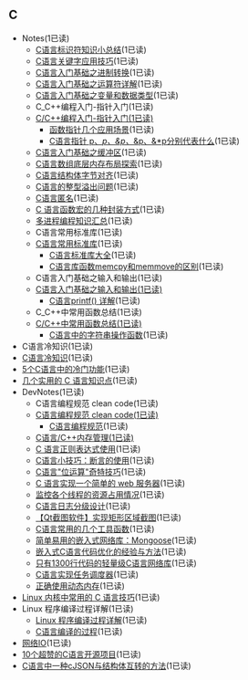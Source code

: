 ## C

* Notes(1已读)
  * [C语言标识符知识小总结](C/Notes/C%E8%AF%AD%E8%A8%80%E6%A0%87%E8%AF%86%E7%AC%A6%E7%9F%A5%E8%AF%86%E5%B0%8F%E6%80%BB%E7%BB%93.md)(1已读)
  * [C语言关键字应用技巧](C/Notes/C%E8%AF%AD%E8%A8%80%E5%85%B3%E9%94%AE%E5%AD%97%E5%BA%94%E7%94%A8%E6%8A%80%E5%B7%A7.md)(1已读)
  * [C语言入门基础之进制转换](C/Notes/C%E8%AF%AD%E8%A8%80%E5%85%A5%E9%97%A8%E5%9F%BA%E7%A1%80%E4%B9%8B%E8%BF%9B%E5%88%B6%E8%BD%AC%E6%8D%A2.md)(1已读)
  * [C语言入门基础之运算符详解](C/Notes/C%E8%AF%AD%E8%A8%80%E5%85%A5%E9%97%A8%E5%9F%BA%E7%A1%80%E4%B9%8B%E8%BF%90%E7%AE%97%E7%AC%A6%E8%AF%A6%E8%A7%A3.md)(1已读)
  * [C语言入门基础之变量和数据类型](C/Notes/C%E8%AF%AD%E8%A8%80%E5%85%A5%E9%97%A8%E5%9F%BA%E7%A1%80%E4%B9%8B%E5%8F%98%E9%87%8F%E5%92%8C%E6%95%B0%E6%8D%AE%E7%B1%BB%E5%9E%8B.md)(1已读)
  * C_C++编程入门-指针入门(1已读)
  * [C/C++编程入门-指针入门(1已读)](C/Notes/C_C%2B%2B%E7%BC%96%E7%A8%8B%E5%85%A5%E9%97%A8-%E6%8C%87%E9%92%88%E5%85%A5%E9%97%A8.md)
    * [函数指针几个应用场景](C/Notes/C_C%2B%2B%E7%BC%96%E7%A8%8B%E5%85%A5%E9%97%A8-%E6%8C%87%E9%92%88%E5%85%A5%E9%97%A8/%E5%87%BD%E6%95%B0%E6%8C%87%E9%92%88%E5%87%A0%E4%B8%AA%E5%BA%94%E7%94%A8%E5%9C%BA%E6%99%AF.md)(1已读)
    * [C语言指针 p、*p、&p、*&p、&*p分别代表什么](C/Notes/C_C%2B%2B%E7%BC%96%E7%A8%8B%E5%85%A5%E9%97%A8-%E6%8C%87%E9%92%88%E5%85%A5%E9%97%A8/C%E8%AF%AD%E8%A8%80%E6%8C%87%E9%92%88%20p%E3%80%81_p%E3%80%81%26p%E3%80%81_%26p%E3%80%81%26_p%E5%88%86%E5%88%AB%E4%BB%A3%E8%A1%A8%E4%BB%80%E4%B9%88.md)(1已读)
  * [C语言入门基础之缓冲区](C/Notes/C%E8%AF%AD%E8%A8%80%E5%85%A5%E9%97%A8%E5%9F%BA%E7%A1%80%E4%B9%8B%E7%BC%93%E5%86%B2%E5%8C%BA.md)(1已读)
  * [C语言数组底层内存布局探索](C/Notes/C%E8%AF%AD%E8%A8%80%E6%95%B0%E7%BB%84%E5%BA%95%E5%B1%82%E5%86%85%E5%AD%98%E5%B8%83%E5%B1%80%E6%8E%A2%E7%B4%A2.md)(1已读)
  * [C语言结构体字节对齐](C/Notes/C%E8%AF%AD%E8%A8%80%E7%BB%93%E6%9E%84%E4%BD%93%E5%AD%97%E8%8A%82%E5%AF%B9%E9%BD%90.md)(1已读)
  * [C语言的整型溢出问题](C/Notes/C%E8%AF%AD%E8%A8%80%E7%9A%84%E6%95%B4%E5%9E%8B%E6%BA%A2%E5%87%BA%E9%97%AE%E9%A2%98.md)(1已读)
  * [C语言匿名](C/Notes/C%E8%AF%AD%E8%A8%80%E5%8C%BF%E5%90%8D.md)(1已读)
  * [C 语言函数宏的几种封装方式](C/Notes/C%20%E8%AF%AD%E8%A8%80%E5%87%BD%E6%95%B0%E5%AE%8F%E7%9A%84%E5%87%A0%E7%A7%8D%E5%B0%81%E8%A3%85%E6%96%B9%E5%BC%8F.md)(1已读)
  * [多进程编程知识汇总](C/Notes/%E5%A4%9A%E8%BF%9B%E7%A8%8B%E7%BC%96%E7%A8%8B%E7%9F%A5%E8%AF%86%E6%B1%87%E6%80%BB.md)(1已读)
  * C语言常用标准库(1已读)
  * [C语言常用标准库](C/Notes/C%E8%AF%AD%E8%A8%80%E5%B8%B8%E7%94%A8%E6%A0%87%E5%87%86%E5%BA%93.md)(1已读)
    * [C语言标准库大全](C/Notes/C%E8%AF%AD%E8%A8%80%E5%B8%B8%E7%94%A8%E6%A0%87%E5%87%86%E5%BA%93/C%E8%AF%AD%E8%A8%80%E6%A0%87%E5%87%86%E5%BA%93%E5%A4%A7%E5%85%A8.md)(1已读)
    * [C语言库函数memcpy和memmove的区别](C/Notes/C%E8%AF%AD%E8%A8%80%E5%B8%B8%E7%94%A8%E6%A0%87%E5%87%86%E5%BA%93/C%E8%AF%AD%E8%A8%80%E5%BA%93%E5%87%BD%E6%95%B0memcpy%E5%92%8Cmemmove%E7%9A%84%E5%8C%BA%E5%88%AB.md)(1已读)
  * C语言入门基础之输入和输出(1已读)
  * [C语言入门基础之输入和输出(1已读)](C/Notes/C%E8%AF%AD%E8%A8%80%E5%85%A5%E9%97%A8%E5%9F%BA%E7%A1%80%E4%B9%8B%E8%BE%93%E5%85%A5%E5%92%8C%E8%BE%93%E5%87%BA.md)
    * [C语言printf() 详解](C/Notes/C%E8%AF%AD%E8%A8%80%E5%85%A5%E9%97%A8%E5%9F%BA%E7%A1%80%E4%B9%8B%E8%BE%93%E5%85%A5%E5%92%8C%E8%BE%93%E5%87%BA/C%E8%AF%AD%E8%A8%80printf%28%29%20%E8%AF%A6%E8%A7%A3.md)(1已读)
  * C_C++中常用函数总结(1已读)
  * [C/C++中常用函数总结(1已读)](C/Notes/C_C%2B%2B%E4%B8%AD%E5%B8%B8%E7%94%A8%E5%87%BD%E6%95%B0%E6%80%BB%E7%BB%93.md)
    * [C语言中的字符串操作函数](C/Notes/C_C%2B%2B%E4%B8%AD%E5%B8%B8%E7%94%A8%E5%87%BD%E6%95%B0%E6%80%BB%E7%BB%93/C%E8%AF%AD%E8%A8%80%E4%B8%AD%E7%9A%84%E5%AD%97%E7%AC%A6%E4%B8%B2%E6%93%8D%E4%BD%9C%E5%87%BD%E6%95%B0.md)(1已读)
* C语言冷知识(1已读)
 * [C语言冷知识](C//C%E8%AF%AD%E8%A8%80%E5%86%B7%E7%9F%A5%E8%AF%86.md)(1已读)
  * [5个C语言中的冷门功能](C/C%E8%AF%AD%E8%A8%80%E5%86%B7%E7%9F%A5%E8%AF%86/5%E4%B8%AAC%E8%AF%AD%E8%A8%80%E4%B8%AD%E7%9A%84%E5%86%B7%E9%97%A8%E5%8A%9F%E8%83%BD.md)(1已读)
  * [几个实用的 C 语言知识点](C/C%E8%AF%AD%E8%A8%80%E5%86%B7%E7%9F%A5%E8%AF%86/%E5%87%A0%E4%B8%AA%E5%AE%9E%E7%94%A8%E7%9A%84%20C%20%E8%AF%AD%E8%A8%80%E7%9F%A5%E8%AF%86%E7%82%B9.md)(1已读)
* DevNotes(1已读)
  * C语言编程规范 clean code(1已读)
  * [C语言编程规范 clean code(1已读)](C/DevNotes/C%E8%AF%AD%E8%A8%80%E7%BC%96%E7%A8%8B%E8%A7%84%E8%8C%83%20clean%20code.md)
    * [C语言编程规范](C/DevNotes/C%E8%AF%AD%E8%A8%80%E7%BC%96%E7%A8%8B%E8%A7%84%E8%8C%83%20clean%20code/C%E8%AF%AD%E8%A8%80%E7%BC%96%E7%A8%8B%E8%A7%84%E8%8C%83.md)(1已读)
  * [C语言/C++内存管理(1已读)](C/DevNotes/C%E8%AF%AD%E8%A8%80_C%2B%2B%E5%86%85%E5%AD%98%E7%AE%A1%E7%90%86.md)
  * [C 语言正则表达式使用](C/DevNotes/C%20%E8%AF%AD%E8%A8%80%E6%AD%A3%E5%88%99%E8%A1%A8%E8%BE%BE%E5%BC%8F%E4%BD%BF%E7%94%A8.md)(1已读)
  * [C语言小技巧：断言的使用](C/DevNotes/C%E8%AF%AD%E8%A8%80%E5%B0%8F%E6%8A%80%E5%B7%A7%EF%BC%9A%E6%96%AD%E8%A8%80%E7%9A%84%E4%BD%BF%E7%94%A8.md)(1已读)
  * [C语言"位运算"奇特技巧](C/DevNotes/C%E8%AF%AD%E8%A8%80_%E4%BD%8D%E8%BF%90%E7%AE%97_%E5%A5%87%E7%89%B9%E6%8A%80%E5%B7%A7.md)(1已读)
  * [C 语言实现一个简单的 web 服务器](C/DevNotes/C%20%E8%AF%AD%E8%A8%80%E5%AE%9E%E7%8E%B0%E4%B8%80%E4%B8%AA%E7%AE%80%E5%8D%95%E7%9A%84%20web%20%E6%9C%8D%E5%8A%A1%E5%99%A8.md)(1已读)
  * [监控各个线程的资源占用情况](C/DevNotes/%E7%9B%91%E6%8E%A7%E5%90%84%E4%B8%AA%E7%BA%BF%E7%A8%8B%E7%9A%84%E8%B5%84%E6%BA%90%E5%8D%A0%E7%94%A8%E6%83%85%E5%86%B5.md)(1已读)
  * [C语言日志分级设计](C/DevNotes/C%E8%AF%AD%E8%A8%80%E6%97%A5%E5%BF%97%E5%88%86%E7%BA%A7%E8%AE%BE%E8%AE%A1.md)(1已读)
  * [【Qt截图软件】实现矩形区域截图](C/DevNotes/%E3%80%90Qt%E6%88%AA%E5%9B%BE%E8%BD%AF%E4%BB%B6%E3%80%91%E5%AE%9E%E7%8E%B0%E7%9F%A9%E5%BD%A2%E5%8C%BA%E5%9F%9F%E6%88%AA%E5%9B%BE.md)(1已读)
  * [C语言常用的几个工具函数](C/DevNotes/C%E8%AF%AD%E8%A8%80%E5%B8%B8%E7%94%A8%E7%9A%84%E5%87%A0%E4%B8%AA%E5%B7%A5%E5%85%B7%E5%87%BD%E6%95%B0.md)(1已读)
  * [简单易用的嵌入式网络库：Mongoose](C/DevNotes/%E7%AE%80%E5%8D%95%E6%98%93%E7%94%A8%E7%9A%84%E5%B5%8C%E5%85%A5%E5%BC%8F%E7%BD%91%E7%BB%9C%E5%BA%93%EF%BC%9AMongoose.md)(1已读)
  * [嵌入式C语言代码优化的经验与方法](C/DevNotes/%E5%B5%8C%E5%85%A5%E5%BC%8FC%E8%AF%AD%E8%A8%80%E4%BB%A3%E7%A0%81%E4%BC%98%E5%8C%96%E7%9A%84%E7%BB%8F%E9%AA%8C%E4%B8%8E%E6%96%B9%E6%B3%95.md)(1已读)
  * [只有1300行代码的轻量级C语言网络库](C/DevNotes/%E5%8F%AA%E6%9C%891300%E8%A1%8C%E4%BB%A3%E7%A0%81%E7%9A%84%E8%BD%BB%E9%87%8F%E7%BA%A7C%E8%AF%AD%E8%A8%80%E7%BD%91%E7%BB%9C%E5%BA%93.md)(1已读)
  * [C语言实现任务调度器](C/DevNotes/C%E8%AF%AD%E8%A8%80%E5%AE%9E%E7%8E%B0%E4%BB%BB%E5%8A%A1%E8%B0%83%E5%BA%A6%E5%99%A8.md)(1已读)
  * [正确使用动态内存](C/DevNotes/%E6%AD%A3%E7%A1%AE%E4%BD%BF%E7%94%A8%E5%8A%A8%E6%80%81%E5%86%85%E5%AD%98.md)(1已读)
 * [Linux 内核中常用的 C 语言技巧](C//Linux%20%E5%86%85%E6%A0%B8%E4%B8%AD%E5%B8%B8%E7%94%A8%E7%9A%84%20C%20%E8%AF%AD%E8%A8%80%E6%8A%80%E5%B7%A7.md)(1已读)
* Linux 程序编译过程详解(1已读)
  * [Linux 程序编译过程详解](C//Linux%20%E7%A8%8B%E5%BA%8F%E7%BC%96%E8%AF%91%E8%BF%87%E7%A8%8B%E8%AF%A6%E8%A7%A3.md)(1已读)
  * [C语言编译的过程](C/Linux%20%E7%A8%8B%E5%BA%8F%E7%BC%96%E8%AF%91%E8%BF%87%E7%A8%8B%E8%AF%A6%E8%A7%A3/C%E8%AF%AD%E8%A8%80%E7%BC%96%E8%AF%91%E7%9A%84%E8%BF%87%E7%A8%8B.md)(1已读)
 * [网络IO](C//%E7%BD%91%E7%BB%9CIO.md)(1已读)
 * [10个超赞的C语言开源项目](C//10%E4%B8%AA%E8%B6%85%E8%B5%9E%E7%9A%84C%E8%AF%AD%E8%A8%80%E5%BC%80%E6%BA%90%E9%A1%B9%E7%9B%AE.md)(1已读)
 * [C语言中一种cJSON与结构体互转的方法](C//C%E8%AF%AD%E8%A8%80%E4%B8%AD%E4%B8%80%E7%A7%8DcJSON%E4%B8%8E%E7%BB%93%E6%9E%84%E4%BD%93%E4%BA%92%E8%BD%AC%E7%9A%84%E6%96%B9%E6%B3%95.md)(1已读)
